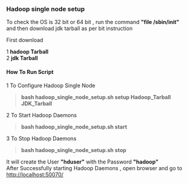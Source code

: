 ### Hadoop single node setup


To check the OS is 32 bit or 64 bit , run the command **"file /sbin/init"**       
and then download jdk tarball as per bit instruction

First download 

1 **hadoop Tarball**               
2 **jdk Tarball** 


#### How To Run Script

1 To Configure Hadoop Single Node             

>**bash hadoop_single_node_setup.sh setup Hadoop_Tarball JDK_Tarball**

2 To Start Hadoop Daemons           

>**bash hadoop_single_node_setup.sh start**

3 To Stop Hadoop Daemons            

>**bash hadoop_single_node_setup.sh stop**


It will create the User **"hduser"** with the Password **"hadoop"**           
After Successfully starting Hadoop Daemons , open browser and go to [http://localhost:50070/](http://localhost:50070/)




